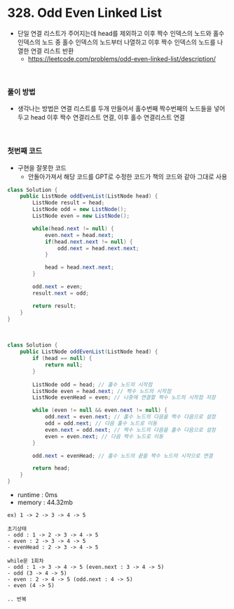 # 328. Odd Even Linked List
- 단일 연결 리스트가 주어지는데 head를 제외하고 이후 짝수 인덱스의 노드와 홀수 인덱스의 노드 중 홀수 인덱스의 노드부터 나열하고 이후 짝수 인덱스의 노드를 나열한 연결 리스트 반환
    - https://leetcode.com/problems/odd-even-linked-list/description/

<br>

### 풀이 방법
- 생각나는 방법은 연결 리스트를 두개 만들어서 홀수번째 짝수번째의 노드들을 넣어두고 head 이후 짝수 연결리스트 연결, 이후 홀수 연결리스트 연결

<br>

### 첫번째 코드
- 구현을 잘못한 코드
    - 안돌아가져서 해당 코드를 GPT로 수정한 코드가 책의 코드와 같아 그대로 사용

```java
class Solution {
    public ListNode oddEvenList(ListNode head) {
        ListNode result = head;
        ListNode odd = new ListNode();
        ListNode even = new ListNode();

        while(head.next != null) {
            even.next = head.next;
            if(head.next.next != null) {
                odd.next = head.next.next;
            }

            head = head.next.next;
        }

        odd.next = even;
        result.next = odd;

        return result;
    }
}
```

<br>

```java
class Solution {
    public ListNode oddEvenList(ListNode head) {
        if (head == null) {
            return null;
        }
        
        ListNode odd = head; // 홀수 노드의 시작점
        ListNode even = head.next; // 짝수 노드의 시작점
        ListNode evenHead = even; // 나중에 연결할 짝수 노드의 시작점 저장

        while (even != null && even.next != null) {
            odd.next = even.next; // 홀수 노드의 다음을 짝수 다음으로 설정
            odd = odd.next; // 다음 홀수 노드로 이동
            even.next = odd.next; // 짝수 노드의 다음을 홀수 다음으로 설정
            even = even.next; // 다음 짝수 노드로 이동
        }

        odd.next = evenHead; // 홀수 노드의 끝을 짝수 노드의 시작으로 연결

        return head;
    }
}
```

- runtime : 0ms
- memory : 44.32mb

```
ex) 1 -> 2 -> 3 -> 4 -> 5

초기상태
- odd : 1 -> 2 -> 3 -> 4 -> 5
- even : 2 -> 3 -> 4 -> 5
- evenHead : 2 -> 3 -> 4 -> 5

while문 1회차
- odd : 1 -> 3 -> 4 -> 5 (even.next : 3 -> 4 -> 5)
- odd (3 -> 4 -> 5)
- even : 2 -> 4 -> 5 (odd.next : 4 -> 5)
- even (4 -> 5)

.. 반복
```
